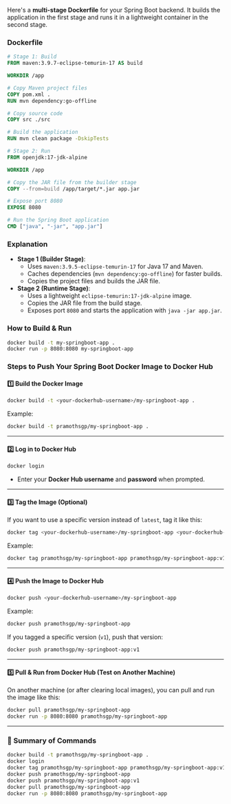 Here's a **multi-stage Dockerfile** for your Spring Boot backend. It builds the application in the first stage and runs it in a lightweight container in the second stage.  

### **Dockerfile**  
```dockerfile
# Stage 1: Build
FROM maven:3.9.7-eclipse-temurin-17 AS build

WORKDIR /app

# Copy Maven project files
COPY pom.xml .
RUN mvn dependency:go-offline

# Copy source code
COPY src ./src

# Build the application
RUN mvn clean package -DskipTests

# Stage 2: Run
FROM openjdk:17-jdk-alpine

WORKDIR /app

# Copy the JAR file from the builder stage
COPY --from=build /app/target/*.jar app.jar

# Expose port 8080
EXPOSE 8080

# Run the Spring Boot application
CMD ["java", "-jar", "app.jar"]

```

### **Explanation**  
- **Stage 1 (Builder Stage)**:  
  - Uses `maven:3.9.5-eclipse-temurin-17` for Java 17 and Maven.  
  - Caches dependencies (`mvn dependency:go-offline`) for faster builds.  
  - Copies the project files and builds the JAR file.  
- **Stage 2 (Runtime Stage)**:  
  - Uses a lightweight `eclipse-temurin:17-jdk-alpine` image.  
  - Copies the JAR file from the build stage.  
  - Exposes port `8080` and starts the application with `java -jar app.jar`.  

### **How to Build & Run**  
```sh
docker build -t my-springboot-app .
docker run -p 8080:8080 my-springboot-app
```



### **Steps to Push Your Spring Boot Docker Image to Docker Hub**

#### **1️⃣ Build the Docker Image**
```sh
docker build -t <your-dockerhub-username>/my-springboot-app .
```
Example:
```sh
docker build -t pramothsgp/my-springboot-app .
```

---

#### **2️⃣ Log in to Docker Hub**
```sh
docker login
```
- Enter your **Docker Hub username** and **password** when prompted.

---

#### **3️⃣ Tag the Image (Optional)**
If you want to use a specific version instead of `latest`, tag it like this:
```sh
docker tag <your-dockerhub-username>/my-springboot-app <your-dockerhub-username>/my-springboot-app:v1
```
Example:
```sh
docker tag pramothsgp/my-springboot-app pramothsgp/my-springboot-app:v1
```

---

#### **4️⃣ Push the Image to Docker Hub**
```sh
docker push <your-dockerhub-username>/my-springboot-app
```
Example:
```sh
docker push pramothsgp/my-springboot-app
```

If you tagged a specific version (`v1`), push that version:
```sh
docker push pramothsgp/my-springboot-app:v1
```

---

#### **5️⃣ Pull & Run from Docker Hub (Test on Another Machine)**
On another machine (or after clearing local images), you can pull and run the image like this:
```sh
docker pull pramothsgp/my-springboot-app
docker run -p 8080:8080 pramothsgp/my-springboot-app
```

---

### **🚀 Summary of Commands**
```sh
docker build -t pramothsgp/my-springboot-app .
docker login
docker tag pramothsgp/my-springboot-app pramothsgp/my-springboot-app:v1
docker push pramothsgp/my-springboot-app
docker push pramothsgp/my-springboot-app:v1
docker pull pramothsgp/my-springboot-app
docker run -p 8080:8080 pramothsgp/my-springboot-app
```
